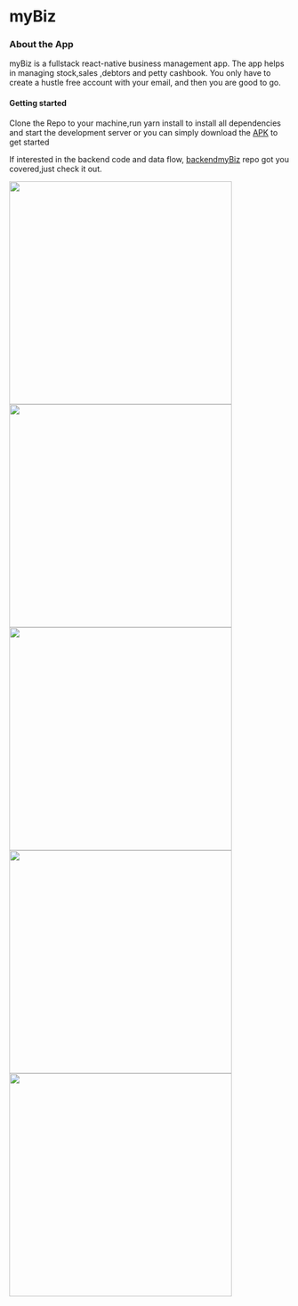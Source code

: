 # myBiz
<h3>About the App</h3>
<p>myBiz is a fullstack react-native business management app. The app helps in managing stock,sales ,debtors and petty cashbook. You only have to create a hustle free account with your email, and then you are good to go.
 <h4>Getting started</h4> 
 <p>Clone the Repo to your machine,run yarn install to install all dependencies and start the development server or you can simply download the <a href="https://expo.dev/artifacts/061d12b5-43dc-42f7-b9fc-9c3aa3bddf22">APK</a> to get started</p>

  If interested in the  backend code and data flow,   <a href='https://github.com/francisbalimuttajjo/backendmybiz'>backendmyBiz</a> repo got you covered,just check it out.</p>
  <div >
 <img   height="400" src='https://user-images.githubusercontent.com/63359032/169469242-296c8188-8055-4c46-a594-95a4c1eb0d6d.jpg' />
 <img height='400' src='https://user-images.githubusercontent.com/63359032/169470666-6085b48d-64ac-462c-93f1-d67d18631de3.jpg' />
 <img height='400' src='https://user-images.githubusercontent.com/63359032/169470660-30b8689a-7d67-4ef8-ba00-bd647c3f3430.jpg' />
  <img height='400' src='https://user-images.githubusercontent.com/63359032/169470655-a4d89843-de67-41f3-baa7-3a1c9982cc66.jpg' />
 <img height='400' src='https://user-images.githubusercontent.com/63359032/169470650-2d00865e-e14e-42ef-b74c-51ba9a83e534.jpg' />
</div>
                                                                                                                            
  
